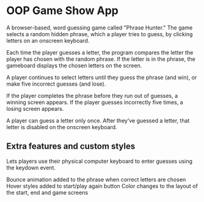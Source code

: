 # OOP Game Show App
A browser-based, word guessing game called "Phrase Hunter." The game selects a random hidden phrase, which a player tries to guess, by clicking letters on an onscreen keyboard.

Each time the player guesses a letter, the program compares the letter the player has chosen with the random phrase. If the letter is in the phrase, the gameboard displays the chosen letters on the screen.

A player continues to select letters until they guess the phrase (and win), or make five incorrect guesses (and lose).

If the player completes the phrase before they run out of guesses, a winning screen appears. If the player guesses incorrectly five times, a losing screen appears.

A player can guess a letter only once. After they’ve guessed a letter, that letter is disabled on the onscreen keyboard.

## Extra features and custom styles
Lets players use their physical computer keyboard to enter guesses using the keydown event.

Bounce animation added to the phrase when correct letters are chosen
Hover styles added to start/play again button
Color changes to the layout of the start, end and game screens
